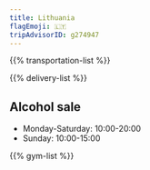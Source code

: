 ```yaml
---
title: Lithuania
flagEmoji: 🇱🇹
tripAdvisorID: g274947
---
```


{{% transportation-list %}}

{{% delivery-list %}}

## Alcohol sale
- Monday-Saturday: 10:00-20:00 
- Sunday: 10:00-15:00

{{% gym-list %}}
